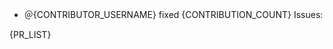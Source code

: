 * <!-- SPDX-License-Identifier: Apache-2.0
  --> ＠{CONTRIBUTOR_USERNAME} fixed {CONTRIBUTION_COUNT} Issues:
{PR_LIST}
